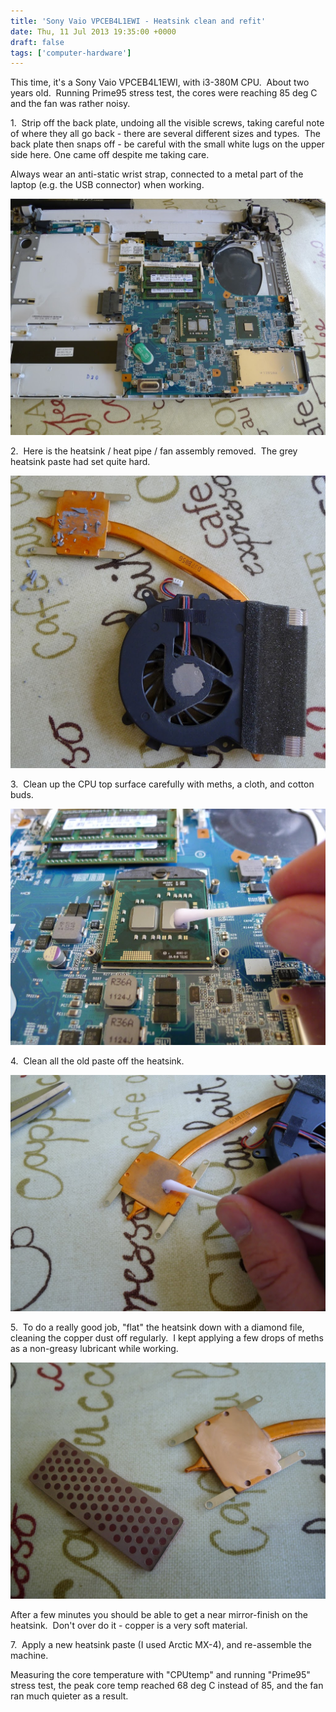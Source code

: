 ```yaml
---
title: 'Sony Vaio VPCEB4L1EWI - Heatsink clean and refit'
date: Thu, 11 Jul 2013 19:35:00 +0000
draft: false
tags: ['computer-hardware']
---
```


This time, it's a Sony Vaio VPCEB4L1EWI, with i3-380M CPU.  About two years old.  Running Prime95 stress test, the cores were reaching 85 deg C and the fan was rather noisy.

1.  Strip off the back plate, undoing all the visible screws, taking careful note of where they all go back - there are several different sizes and types.  The back plate then snaps off - be careful with the small white lugs on the upper side here. One came off despite me taking care. 

Always wear an anti-static wrist strap, connected to a metal part of the laptop (e.g. the USB connector) when working.

![](img/P1010640.jpg)

2.  Here is the heatsink / heat pipe / fan assembly removed.  The grey heatsink paste had set quite hard.

![](img/P1010641.jpg)

3.  Clean up the CPU top surface carefully with meths, a cloth, and cotton buds. 

![](img/P1010642.jpg)

4.  Clean all the old paste off the heatsink.

![](img/P1010643.jpg)

5.  To do a really good job, "flat" the heatsink down with a diamond file, cleaning the copper dust off regularly.  I kept applying a few drops of meths as a non-greasy lubricant while working.

![](img/P1010644.jpg)

After a few minutes you should be able to get a near mirror-finish on the heatsink.  Don't over do it - copper is a very soft material.

7.  Apply a new heatsink paste (I used Arctic MX-4), and re-assemble the machine.

Measuring the core temperature with "CPUtemp" and running "Prime95" stress test, the peak core temp reached 68 deg C instead of 85, and the fan ran much quieter as a result.